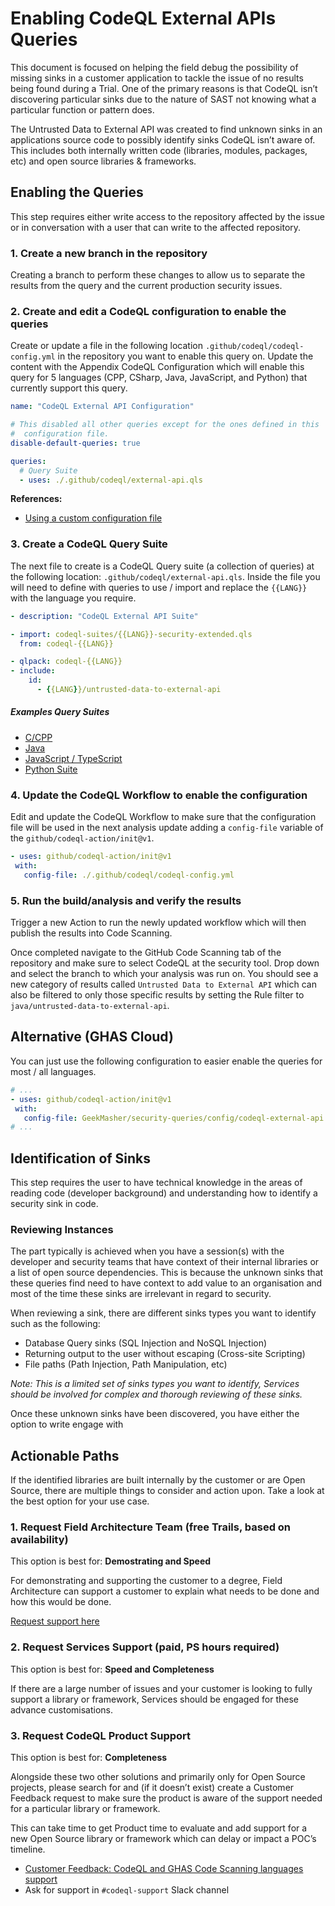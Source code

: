 # Enabling CodeQL External APIs Queries

This document is focused on helping the field debug the possibility of missing sinks in a customer application to tackle the issue of no results being found during a Trial.
One of the primary reasons is that CodeQL isn’t discovering particular sinks due to the nature of SAST not knowing what a particular function or pattern does.

The Untrusted Data to External API was created to find unknown sinks in an applications source code to possibly identify sinks CodeQL isn’t aware of.
This includes both internally written code (libraries, modules, packages, etc) and open source libraries & frameworks.


<!-- TODO: ## Recording -->


## Enabling the Queries

This step requires either write access to the repository affected by the issue or in conversation with a user that can write to the affected repository.

### 1. Create a new branch in the repository

Creating a branch to perform these changes to allow us to separate the results from the query and the current production security issues.

### 2. Create and edit a CodeQL configuration to enable the queries

Create or update a file in the following location `.github/codeql/codeql-config.yml` in the repository you want to enable this query on. Update the content with the Appendix CodeQL Configuration which will enable this query for 5 languages (CPP, CSharp, Java, JavaScript, and Python) that currently support this query.

```yml
name: "CodeQL External API Configuration"

# This disabled all other queries except for the ones defined in this
#  configuration file.
disable-default-queries: true

queries:
  # Query Suite
  - uses: ./.github/codeql/external-api.qls
```

**References:**

- [Using a custom configuration file](https://docs.github.com/en/free-pro-team@latest/github/finding-security-vulnerabilities-and-errors-in-your-code/configuring-code-scanning#using-a-custom-configuration-file)

### 3. Create a CodeQL Query Suite

The next file to create is a CodeQL Query suite (a collection of queries) at the following location: `.github/codeql/external-api.qls`.
Inside the file you will need to define with queries to use / import and replace the `{{LANG}}` with the language you require.

```yml
- description: "CodeQL External API Suite"

- import: codeql-suites/{{LANG}}-security-extended.qls
  from: codeql-{{LANG}}

- qlpack: codeql-{{LANG}}
- include:
    id:
      - {{LANG}}/untrusted-data-to-external-api
```

##### Examples Query Suites

- [C/CPP](https://github.com/GeekMasher/security-queries/blob/main/cpp/suites/codeql-external-api.qls)
- [Java](https://github.com/GeekMasher/security-queries/blob/main/java/suites/codeql-external-api.qls)
- [JavaScript / TypeScript](https://github.com/GeekMasher/security-queries/blob/main/java/suites/codeql-external-api.qls)
- [Python Suite](https://github.com/GeekMasher/security-queries/blob/main/python/suites/codeql-external-api.qls)


### 4. Update the CodeQL Workflow to enable the configuration

Edit and update the CodeQL Workflow to make sure that the configuration file will be used in the next analysis update adding a `config-file` variable of the `github/codeql-action/init@v1`.

```yaml
- uses: github/codeql-action/init@v1
 with:
   config-file: ./.github/codeql/codeql-config.yml
```

### 5. Run the build/analysis and verify the results

Trigger a new Action to run the newly updated workflow which will then publish the results into Code Scanning.

Once completed navigate to the GitHub Code Scanning tab of the repository and make sure to select CodeQL at the security tool.
Drop down and select the branch to which your analysis was run on.
You should see a new category of results called `Untrusted Data to External API` which can also be filtered to only those specific results by setting the Rule filter to `java/untrusted-data-to-external-api`.


## Alternative (GHAS Cloud)

You can just use the following configuration to easier enable the queries for most / all languages.


```yaml
# ...
- uses: github/codeql-action/init@v1
 with:
   config-file: GeekMasher/security-queries/config/codeql-external-api.yml@main
# ...
```


## Identification of Sinks

This step requires the user to have technical knowledge in the areas of reading code (developer background) and understanding how to identify a security sink in code.

### Reviewing Instances

The part typically is achieved when you have a session(s) with the developer and security teams that have context of their internal libraries or a list of open source dependencies. This is because the unknown sinks that these queries find need to have context to add value to an organisation and most of the time these sinks are irrelevant in regard to security.

When reviewing a sink, there are different sinks types you want to identify such as the following:

- Database Query sinks (SQL Injection and NoSQL Injection)
- Returning output to the user without escaping (Cross-site Scripting)
- File paths (Path Injection, Path Manipulation, etc)

*Note: This is a limited set of sinks types you want to identify, Services should be involved for complex and thorough reviewing of these sinks.*

Once these unknown sinks have been discovered, you have either the option to write engage with 


## Actionable Paths

If the identified libraries are built internally by the customer or are Open Source, there are multiple things to consider and action upon. Take a look at the best option for your use case.


### 1. Request Field Architecture Team (free Trails, based on availability)

This option is best for: **Demostrating and Speed**

For demonstrating and supporting the customer to a degree, Field Architecture can support a customer to explain what needs to be done and how this would be done.

[Request support here](https://github.com/github/advanced-security-field/issues/new?assignees=&labels=request&template=ghas-expert-meeting.md)


### 2. Request Services Support (paid, PS hours required)

This option is best for: **Speed and Completeness**

If there are a large number of issues and your customer is looking to fully support a library or framework, Services should be engaged for these advance customisations.


### 3. Request CodeQL Product Support

This option is best for: **Completeness**

Alongside these two other solutions and primarily only for Open Source projects, please search for and (if it doesn’t exist) create a Customer Feedback request to make sure the product is aware of the support needed for a particular library or framework.

This can take time to get Product time to evaluate and add support for a new Open Source library or framework which can delay or impact a POC’s timeline.

- [Customer Feedback: CodeQL and GHAS Code Scanning languages support](https://github.com/github/customer-feedback/issues/2823)
- Ask for support in `#codeql-support` Slack channel
